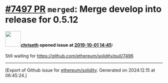 # [\#7497 PR](https://github.com/ethereum/solidity/pull/7497) `merged`: Merge develop into release for 0.5.12

#### <img src="https://avatars.githubusercontent.com/u/9073706?v=4" width="50">[chriseth](https://github.com/chriseth) opened issue at [2019-10-01 14:45](https://github.com/ethereum/solidity/pull/7497):

Still waiting for https://github.com/ethereum/solidity/pull/7496




-------------------------------------------------------------------------------



[Export of Github issue for [ethereum/solidity](https://github.com/ethereum/solidity). Generated on 2024.12.15 at 06:45:24.]
